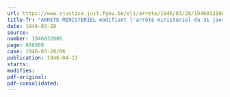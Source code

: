 ```yaml
---
url: https://www.ejustice.just.fgov.be/eli/arrete/1946/03/28/1946032806/justel
title-fr: "ARRETE MINISTERIEL modifiant l'arrêté ministériel du 31 janvier 1945, relatif à la déclaration des mouvements de stocks de caoutchouc, amiante et mica et de certains produits en caoutchouc"
date: 1946-03-28
source:
number: 1946032806
page: 888888
case: 1946-03-28/06
publication: 1946-04-13
starts:
modifies:
pdf-original:
pdf-consolidated:
---
```


